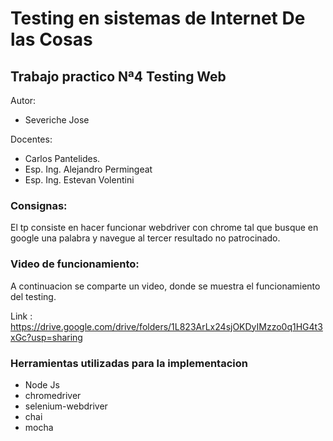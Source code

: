 # Testing en sistemas de Internet De las Cosas

## Trabajo practico Nª4 Testing Web

Autor:

* Severiche Jose

Docentes:

* Carlos Pantelides.
* Esp. Ing. Alejandro Permingeat
* Esp. Ing. Estevan Volentini

### Consignas:

El tp consiste en hacer funcionar webdriver con chrome tal que busque en google una palabra y navegue al 
tercer resultado no patrocinado.

### Video de funcionamiento:

A continuacion se comparte un video, donde se muestra el funcionamiento del testing.

Link : https://drive.google.com/drive/folders/1L823ArLx24sjOKDyIMzzo0q1HG4t3xGc?usp=sharing

### Herramientas utilizadas para la implementacion

* Node Js
* chromedriver
* selenium-webdriver
* chai
* mocha




